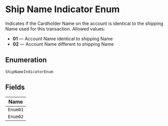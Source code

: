 
# Ship Name Indicator Enum

Indicates if the Cardholder Name on the account is identical to the shipping Name used for this transaction.
Allowed values:

* **01** — Account Name identical to shipping Name
* **02** — Account Name different to shipping Name

## Enumeration

`ShipNameIndicatorEnum`

## Fields

| Name |
|  --- |
| `Enum01` |
| `Enum02` |

